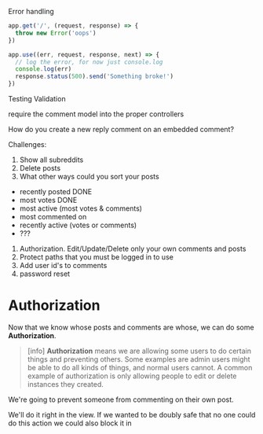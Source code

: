 Error handling
```js
app.get('/', (request, response) => {  
  throw new Error('oops')
})

app.use((err, request, response, next) => {  
  // log the error, for now just console.log
  console.log(err)
  response.status(500).send('Something broke!')
})
```

Testing
Validation

require the comment model into the proper controllers

How do you create a new reply comment on an embedded comment?


Challenges:

1. Show all subreddits
1. Delete posts
1. What other ways could you sort your posts
  - recently posted DONE
  - most votes DONE
  - most active (most votes & comments)
  - most commented on
  - recently active (votes or comments)
  - ???
1. Authorization. Edit/Update/Delete only your own comments and posts
1. Protect paths that you must be logged in to use
1. Add user id's to comments
1. password reset


# Authorization

Now that we know whose posts and comments are whose, we can do some **Authorization**.

> [info]
> **Authorization** means we are allowing some users to do certain things and preventing others. Some examples are admin users might be able to do all kinds of things, and normal users cannot. A common example of authorization is only allowing people to edit or delete instances they created.

We're going to prevent someone from commenting on their own post.

We'll do it right in the view. If we wanted to be doubly safe that no one could do this action we could also block it in
